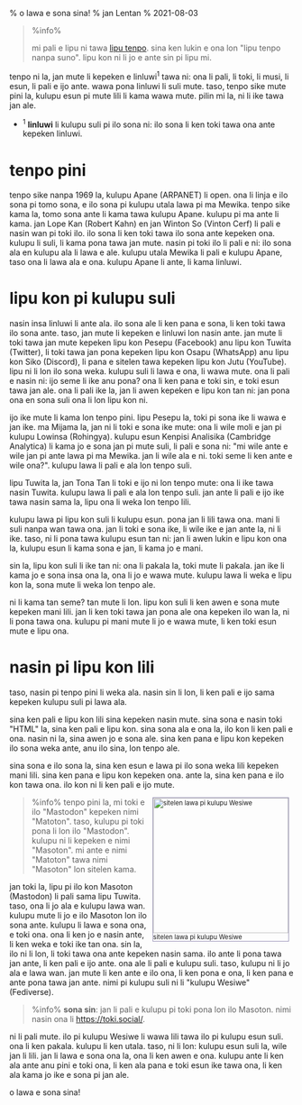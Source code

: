 % o lawa e sona sina!
% jan Lentan
% 2021-08-03

> %info%
>
> mi pali e lipu ni tawa [lipu tenpo](https://liputenpo.org). sina ken lukin e
> ona lon "lipu tenpo nanpa suno". lipu kon ni li jo e ante sin pi lipu mi.
>

tenpo ni la, jan mute li kepeken e linluwi<sup>1</sup> tawa ni: ona li pali, li
toki, li musi, li esun, li pali e ijo ante. wawa pona linluwi li suli mute.
taso, tenpo sike mute pini la, kulupu esun pi mute lili li kama wawa mute. pilin
mi la, ni li ike tawa jan ale.

* <sup>1</sup> **linluwi** li kulupu suli pi ilo sona ni: ilo sona li ken toki
  tawa ona ante kepeken linluwi.

# tenpo pini

tenpo sike nanpa 1969 la, kulupu Apane (ARPANET) li open. ona li linja e ilo
sona pi tomo sona, e ilo sona pi kulupu utala lawa pi ma Mewika. tenpo sike kama
la, tomo sona ante li kama tawa kulupu Apane. kulupu pi ma ante li kama. jan
Lope Kan (Robert Kahn) en jan Winton So (Vinton Cerf) li pali e nasin wan pi
toki ilo. ilo sona li ken toki tawa ilo sona ante kepeken ona. kulupu li suli,
li kama pona tawa jan mute. nasin pi toki ilo li pali e ni: ilo sona ala en
kulupu ala li lawa e ale. kulupu utala Mewika li pali e kulupu Apane, taso ona
li lawa ala e ona. kulupu Apane li ante, li kama linluwi.

# lipu kon pi kulupu suli

nasin insa linluwi li ante ala. ilo sona ale li ken pana e sona, li ken toki
tawa ilo sona ante. taso, jan mute li kepeken e linluwi lon nasin ante. jan mute
li toki tawa jan mute kepeken lipu kon Pesepu (Facebook) anu lipu kon Tuwita
(Twitter), li toki tawa jan pona kepeken lipu kon Osapu (WhatsApp) anu lipu kon
Siko (Discord), li pana e sitelen tawa kepeken lipu kon Jutu (YouTube). lipu ni
li lon ilo sona weka. kulupu suli li lawa e ona, li wawa mute. ona li pali e
nasin ni: ijo seme li ike anu pona? ona li ken pana e toki sin, e toki esun tawa
jan ale. ona li pali ike la, jan li awen kepeken e lipu kon tan ni: jan pona ona
en sona suli ona li lon lipu kon ni.

ijo ike mute li kama lon tenpo pini. lipu Pesepu la, toki pi sona ike li wawa e
jan ike. ma Mijama la, jan ni li toki e sona ike mute: ona li wile moli e jan pi
kulupu Lowinsa (Rohingya). kulupu esun Kenpisi Analisika (Cambridge Analytica)
li kama jo e sona jan pi mute suli, li pali e sona ni: "mi wile ante e wile jan
pi ante lawa pi ma Mewika. jan li wile ala e ni. toki seme li ken ante e wile
ona?". kulupu lawa li pali e ala lon tenpo suli.

lipu Tuwita la, jan Tona Tan li toki e ijo ni lon tenpo mute: ona li ike tawa
nasin Tuwita. kulupu lawa li pali e ala lon tenpo suli. jan ante li pali e ijo
ike tawa nasin sama la, lipu ona li weka lon tenpo lili.

kulupu lawa pi lipu kon suli li kulupu esun. pona jan li lili tawa ona. mani li
suli nanpa wan tawa ona. jan li toki e sona ike, li wile ike e jan ante la, ni
li ike. taso, ni li pona tawa kulupu esun tan ni: jan li awen lukin e lipu kon
ona la, kulupu esun li kama sona e jan, li kama jo e mani.

sin la, lipu kon suli li ike tan ni: ona li pakala la, toki mute li pakala. jan
ike li kama jo e sona insa ona la, ona li jo e wawa mute. kulupu lawa li weka e
lipu kon la, sona mute li weka lon tenpo ale.

ni li kama tan seme? tan mute li lon. lipu kon suli li ken awen e sona mute
kepeken mani lili. jan li ken toki tawa jan pona ale ona kepeken ilo wan la, ni
li pona tawa ona. kulupu pi mani mute li jo e wawa mute, li ken toki esun mute e
lipu ona.

# nasin pi lipu kon lili

taso, nasin pi tenpo pini li weka ala. nasin sin li lon, li ken pali e ijo sama
kepeken kulupu suli pi lawa ala.

sina ken pali e lipu kon lili sina kepeken nasin mute. sina sona e nasin toki
"HTML" la, sina ken pali e lipu kon. sina sona ala e ona la, ilo kon li ken pali
e ona. nasin ni la, sina awen jo e sona ale. sina ken pana e lipu kon kepeken
ilo sona weka ante, anu ilo sina, lon tenpo ale.

sina sona e ilo sona la, sina ken esun e lawa pi ilo sona weka lili kepeken mani
lili. sina ken pana e lipu kon kepeken ona. ante la, sina ken pana e ilo kon
tawa ona. ilo kon ni li ken pali e ijo mute.

<div style="float: right; border: 1px solid #9A93B7; font-size: 0.8em;
margin-inline: 6pt;"><img src="/images/240px-Fediverse_logo_proposal.svg.png" 
width="240px" height="240px" alt="sitelen lawa pi kulupu Wesiwe"><div>sitelen lawa pi kulupu Wesiwe</div></div>

> %info%
> tenpo pini la, mi toki e ilo "Mastodon" kepeken nimi "Matoton". taso, kulupu
> pi toki pona li lon ilo "Mastodon". kulupu ni li kepeken e nimi "Masoton". mi
> ante e nimi "Matoton" tawa nimi "Masoton" lon sitelen kama.

jan toki la, lipu pi ilo kon Masoton (Mastodon) li pali sama lipu Tuwita. taso,
ona li jo ala e kulupu lawa wan. kulupu mute li jo e ilo Masoton lon ilo sona
ante. kulupu li lawa e sona ona, e toki ona. ona li ken jo e nasin ante, li ken
weka e toki ike tan ona. sin la, ilo ni li lon, li toki tawa ona ante kepeken
nasin sama. ilo ante li pona tawa jan ante, li ken pali e ijo ante. ona ale li
pali e kulupu suli. taso, kulupu ni li jo ala e lawa wan. jan mute li ken ante e
ilo ona, li ken pona e ona, li ken pana e ante pona tawa jan ante. nimi pi
kulupu suli ni li "kulupu Wesiwe" (Fediverse).

> %info%
> **sona sin**: jan li pali e kulupu pi toki pona lon ilo Masoton. nimi nasin
> ona li <https://toki.social/>. 

ni li pali mute. ilo pi kulupu Wesiwe li wawa lili tawa ilo pi kulupu esun suli.
ona li ken pakala. kulupu li ken utala. taso, ni li lon: kulupu esun suli la,
wile jan li lili. jan li lawa e sona ona la, ona li ken awen e ona. kulupu ante
li ken ala ante anu pini e toki ona, li ken ala pana e toki esun ike tawa ona,
li ken ala kama jo ike e sona pi jan ale.

o lawa e sona sina!

